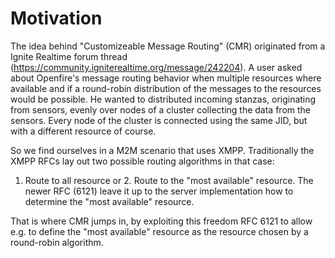 Motivation
===========

The idea behind "Customizeable Message Routing" (CMR) originated from
a Ignite Realtime forum thread
(https://community.igniterealtime.org/message/242204). A user asked
about Openfire's message routing behavior when multiple resources
where available and if a round-robin distribution of the messages to
the resources would be possible. He wanted to distributed incoming
stanzas, originating from sensors, evenly over nodes of a cluster
collecting the data from the sensors. Every node of the cluster is
connected using the same JID, but with a different resource of course.

So we find ourselves in a M2M scenario that uses XMPP. Traditionally the
XMPP RFCs lay out two possible routing algorithms in that case:
1. Route to all resource or 2. Route to the "most available"
resource. The newer RFC (6121) leave it up to the server
implementation how to determine the "most available" resource.

That is where CMR jumps in, by exploiting this freedom RFC 6121 to
allow e.g. to define the "most available" resource as the resource
chosen by a round-robin algorithm.